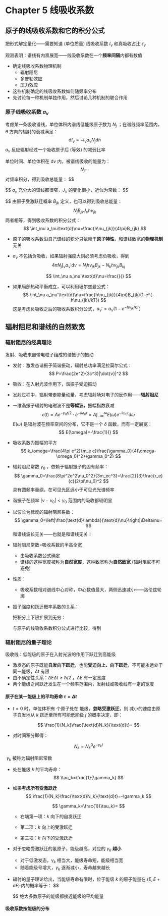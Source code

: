 # Chapter 5 线吸收系数



## 原子的线吸收系数和它的积分公式

把形式解定量化——需要知道 (单位质量) 线吸收系数 $l_\nu$ 和真吸收占比 $\epsilon_\nu$

观测表明：谱线有内禀展宽——线吸收系数在一个**频率间隔**内都有数值

- 确定线吸收系数物理机制
  - 辐射阻尼
  - 多普勒效应
  - 压力效应
- 这些机制确定的线吸收系数如何随频率分布
- 先讨论每一种机制单独作用，然后讨论几种机制的联合作用



### 原子线吸收系数 $a_\nu$

考虑某一条吸收谱线，单位体积内谱线低能级原子数为 $N_j$ ；在谱线频率范围内，$\theta$ 方向的辐射的衰减满足：
$$
\text{d}I_\nu\equiv-I_\nu a_\nu N_j \text{d}h
$$
$a_\nu$ 反应辐射经过一个吸收原子后 (等效) 的减弱比率

单位时间、单位体积在 $\text{d}\nu$ 内，被谱线吸收的能量为：
$$
N_j\cdots
$$
对频率积分，得到吸收总能量：
$$

$$
$a_\nu$ 充分大的谱线都很窄，$J_\nu$ 的变化很小，近似为常数：
$$

$$
由原子受激跃迁概率 $B_{jk}$ 定义，也可以得到吸收总能量：
$$
N_{j}B_{jk}J_\nu h\nu_{jk}
$$
两者相等，得到吸收系数的积分公式：
$$
\int_\nu a_\nu\text{d}\nu=\frac{h\nu_{jk}}{4\pi}B_{jk}
$$

- 原子的吸收系数沿自己谱线的积分只依赖于**原子特性**，和谱线致宽的**物理机制**无关

- $a_\nu$ 不包括负吸收，如果辐射强度大则必须考虑负吸收，得到
  $$
  4\pi N_j\int_\nu a_\nu'\text{d}\nu=N_j{h\nu_{jk}}B_{jk}-N_k{h\nu_{jk}}B_{kj}
  $$

  $$
  \int_\nu a_\nu'\text{d}\nu=\frac{}{}
  $$

- 如果局部热动平衡成立，可以利用玻尔兹曼公式：
  $$
  \int_\nu a_\nu'\text{d}\nu=\frac{h\nu_{jk}}{4\pi}B_{jk}(1-e^{-h\nu_{jk}/kT})
  $$
  这是考虑负吸收之后的吸收系数积分公式，$a_\nu'=a_\nu(1-e^{-h\nu_{jk}/kT})$



## 辐射阻尼和谱线的自然致宽



### 辐射阻尼的经典理论

发射、吸收来自带电粒子组成的谐振子的振动

- 发射：激发态谐振子简谐振动，辐射总功率满足拉莫尔公式：
  $$
  P=\frac{2e^2}{3c^3}|\dot{v}|^2
  $$

- 吸收：在入射光波作用下，谐振子受迫振动

- 发射过程中，辐射带走能量动量，考虑辐射场对电子的反作用——**辐射阻尼**

- 一维谐振子辐射的电磁波不是**等幅波**，振幅指数衰减
  $$
  \epsilon(t)=Ae^{-\gamma_0t/2}\cdot e^{-i\omega_0t}=A\int_{-\infty}^{\infty}E(\omega)e^{-i\omega_0t}\text{d}\omega
  $$
  $E(\omega)$ 是辐射波在频率空间的分布，它不是一个 $\delta$ 函数，而有一定展宽：
  $$
  E(\omega)=-\frac{1}{}
  $$



- 吸收系数为振幅的平方
  $$
  k_\omega=\frac{4\pi e^2}{m_e c}\frac{\gamma_0}{4(\omega-\omega_0)^2+\gamma_0^2}
  $$



- 辐射阻尼常数 $\gamma_0$ ，依赖于辐射振子的固有频率：
  $$
  \gamma_0=\frac{8\pi^2e^2\nu_0^2}{3m_ec^3}=\frac{2}{3}\frac{r_e}{c}(2\pi\nu_0)^2
  $$
  具有圆频率量纲，在可见光区远小于可见光光谱频率

- 谐振子在频率 $|\nu-\nu_0|<\gamma_0$ 范围内的吸收都较明显

- 以波长为标度的辐射阻尼系数：
  $$
  \gamma_0=\left|\frac{\text{d}\lambda}{\text{d}\nu}\right|\Delta\nu=
  $$
  和谱线波长无关——也就是和谱线无关！

- 辐射阻尼常数=吸收系数的半高全宽

  - 由吸收系数公式确定
  - 谱线的这种宽度被称为**自然宽度**，这种致宽称为**自然致宽** (辐射阻尼不可避免)

- 性质：

  - 吸收系数相对谱线中心对称，中心数值最大，两侧迅速减小——洛伦兹轮廓

- 振子强度和跃迁概率系数的关系：

  把积分上下限扩展到无穷：

  与原子的线吸收系数积分公式进行比较，得到



### 辐射阻尼的量子理论

吸收线：低能级的原子在入射光波的作用下跃迁到高能级

- 激发态的原子既能**自发向下跃迁**，也能**受迫向上、向下跃迁**，不可能永远处于同一能级，$\Delta t$ 有限
- 由不确定性关系：$\Delta E\Delta t\ge\hbar/2$ ，$\Delta E$ 有一定宽度
- 两个能级之间跃迁发生在一个频率范围内，发射线或吸收线有一定的宽度



#### 原子在某一能级上的平均寿命 $\tau=\Delta t$

- $t=0$ 时，单位体积有 个原子处在 能级，**忽略受激跃迁**，则  减小的速度由原子自发地从 $k$ 跃迁至所有可能低能级 $j$ 的概率决定，即：

  $$
  \frac{1}{N_k}\frac{\text{d}N_k}{\text{d}t}=
  $$

- 对时间积分即得：

  $$
  N_k=N_k^0e^{-\gamma_kt}
  $$


​	$\gamma_k$ 被称为辐射阻尼常数

- 处在能级 $k$ 的平均寿命：
  $$
  \tau_k=\frac{1}{\gamma_k}
  $$

- 如果**考虑所有受激跃迁**
  $$
  \frac{1}{N_k}\frac{\text{d}N_k}{\text{d}t}=-\gamma_k
  $$

  $$
  \gamma_k=\frac{1}{\tau_k}=
  $$

  - 右端第一项：$k$ 向下的自发跃迁

  - 第二项：$k$ 向上的受激跃迁

  - 第三项：$k$ 向下的受激跃迁

- 对于忽略受激跃迁的氢原子，能级越高，对应的 $\gamma_k$ **越小**

  - 对于低激发态，$\gamma_k$ 相当大，能级寿命短，能级相当宽
  - 随着能级号增大，$\gamma_k$ 逐渐减小，寿命越来越长

- 辐射的量子理论给出，当能级寿命有限时，位于能级 $k$ 的原子能量在 $(E,E+\text{d}E)$ 内的概率等于：
  $$
  
  $$
  绝大多数原子的能级都接近能级的平均能量



#### 吸收系数按能级的分布

